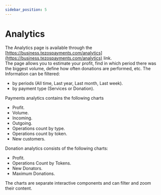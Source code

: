 ```yaml
---
sidebar_position: 5
---
```

# Analytics
The Analytics page is available through the [https://business.tezospayments.com/analytics](https://business.tezospayments.com/analytics) link.  
The page allows you to estimate your profit, find in which period there was the biggest volume, define how often donations are performed, etc. 
The Information can be filtered:
* by periods (All time, Last year, Last month, Last week).
* by payment type (Services or Donation).

Payments analytics contains the following charts 
* Profit.
* Volume.
* Incoming.
* Outgoing.
* Operations count by type.
* Operations count by token.
* New customers.

Donation analytics consists of the following charts: 
* Profit.
* Operations Count by Tokens.
* New Donators.
* Maximum Donations.

The charts are separate interactive components and can filter and zoom their content.
